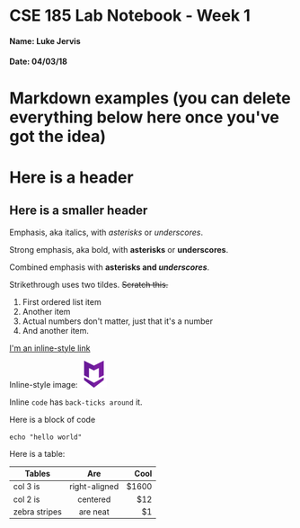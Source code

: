# CSE 185 Lab Notebook - Week 1

#### Name: Luke Jervis
#### Date: 04/03/18

# Markdown examples (you can delete everything below here once you've got the idea)

# Here is a header
## Here is a smaller header

Emphasis, aka italics, with *asterisks* or _underscores_.

Strong emphasis, aka bold, with **asterisks** or __underscores__.

Combined emphasis with **asterisks and _underscores_**.

Strikethrough uses two tildes. ~~Scratch this.~~

1. First ordered list item
2. Another item
1. Actual numbers don't matter, just that it's a number
4. And another item.

[I'm an inline-style link](https://www.google.com)


Inline-style image: 
![alt text](https://github.com/adam-p/markdown-here/raw/master/src/common/images/icon48.png "Logo Title Text 1")

Inline `code` has `back-ticks around` it.

Here is a block of code
```shell
echo "hello world"
```

Here is a table:

| Tables        | Are           | Cool  |
| ------------- |:-------------:| -----:|
| col 3 is      | right-aligned | $1600 |
| col 2 is      | centered      |   $12 |
| zebra stripes | are neat      |    $1 |
